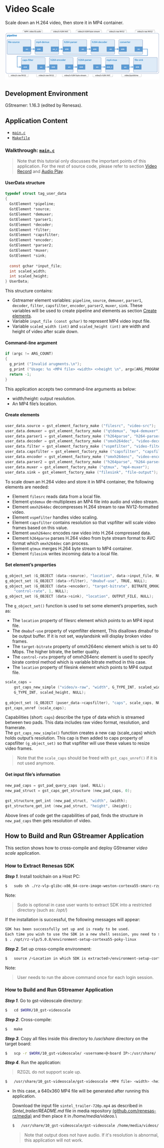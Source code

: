 # Video Scale

Scale down an H.264 video, then store it in MP4 container.

![Figure video scale pipeline](figure.png)

## Development Environment

GStreamer: 1.16.3 (edited by Renesas).

## Application Content

+ [`main.c`](main.c)
+ [`Makefile`](Makefile)

### Walkthrough: [`main.c`](main.c)
>Note that this tutorial only discusses the important points of this application. For the rest of source code, please refer to section [Video Record](../06_gst-videorecord/README.md) and [Audio Play](/01_gst-audioplay/README.md).

#### UserData structure
```c
typedef struct tag_user_data
{
  GstElement *pipeline;
  GstElement *source;
  GstElement *demuxer;
  GstElement *parser1;
  GstElement *decoder;
  GstElement *filter;
  GstElement *capsfilter;
  GstElement *encoder;
  GstElement *parser2;
  GstElement *muxer;
  GstElement *sink;

  const gchar *input_file;
  int scaled_width;
  int scaled_height;
} UserData;
```
This structure contains:
- Gstreamer element variables: `pipeline`, `source`, `demuxer`, `parser1`, `decoder`, `filter`, `capsfilter`, `encoder`, `parser2`, `muxer`, `sink`. These variables will be used to create pipeline and elements as section [Create elements](#create-elements).
- Variable `input_file (const gchar)` to represent MP4 video input file.
- Variable `scaled_width (int)` and `scaled_height (int)` are width and height of video after scale down.

#### Command-line argument
```c
if (argc != ARG_COUNT)
{
  g_print ("Invalid arugments.\n");
  g_print ("Usage: %s <MP4 file> <width> <>height \n", argv[ARG_PROGRAM_NAME]);
  return -1;
}
```
This application accepts two command-line arguments as below:
-	 width/height: output resolution.
-	 An MP4 file’s location.

#### Create elements
```c
user_data.source = gst_element_factory_make ("filesrc", "video-src");
user_data.demuxer = gst_element_factory_make ("qtdemux", "mp4-demuxer");
user_data.parser1 = gst_element_factory_make ("h264parse", "h264-parser-1");
user_data.decoder = gst_element_factory_make ("omxh264dec", "video-decoder");
user_data.filter = gst_element_factory_make ("vspmfilter", "video-filter");
user_data.capsfilter = gst_element_factory_make ("capsfilter", "capsfilter");
user_data.encoder = gst_element_factory_make ("omxh264enc", "video-encoder");
user_data.parser2 = gst_element_factory_make ("h264parse", "h264-parser-2");
user_data.muxer = gst_element_factory_make ("qtmux", "mp4-muxer");
user_data.sink = gst_element_factory_make ("filesink", "file-output");
```
To scale down an H.264 video and store it in MP4 container, the following elements are needed:
-	 Element `filesrc` reads data from a local file.
-	 Element `qtdemux` de-multiplexes an MP4 file into audio and video stream.
-	 Element `omxh264dec` decompresses H.264 stream to raw NV12-formatted video.
-	 Element `vspmfilter` handles video scaling.
-	 Element `capsfilter` contains resolution so that vspfilter will scale video frames based on this value.
-	 Element `omxh264enc` encodes raw video into H.264 compressed data.
-	 Element `h264parse` parses H.264 video from byte stream format to AVC format which `omxh264dec` can process.
-	 Element `qtmux` merges H.264 byte stream to MP4 container.
-	 Element `filesink` writes incoming data to a local file.

#### Set element’s properties
```c
g_object_set (G_OBJECT (data->source), "location", data->input_file, NULL);
g_object_set (G_OBJECT (data->filter), "dmabuf-use", TRUE, NULL);
g_object_set (G_OBJECT (data->encoder), "target-bitrate", BITRATE_OMXH264ENC,
    "control-rate", 1, NULL);
g_object_set (G_OBJECT (data->sink), "location", OUTPUT_FILE, NULL);
```
The `g_object_set()` function is used to set some element’s properties, such as:
-	 The `location` property of filesrc element which points to an MP4 input file.
-	 The `dmabuf-use` property of vspmfilter element, This disallows dmabuf to be output buffer. If it is not set, waylandsink will display broken video frames.
-	 The `target-bitrate` property of omxh264enc element which is set to 40 Mbps. The higher bitrate, the better quality.
-	 The `control-rate` property of omxh264enc element is used to specify birate control method which is variable bitrate method in this case.
-	 The `location` property of filesink element which points to MP4 output file.
```c
scale_caps =
    gst_caps_new_simple ("video/x-raw", "width", G_TYPE_INT, scaled_width, "height",
    G_TYPE_INT, scaled_height, NULL);

g_object_set (G_OBJECT (puser_data->capsfilter), "caps", scale_caps, NULL);
gst_caps_unref (scale_caps);
```
Capabilities (short: `caps`) describe the type of data which is streamed between two pads. This data includes raw video format, resolution, and framerate.\
The `gst_caps_new_simple()` function creates a new cap (scale_caps) which holds output’s resolution. This cap is then added to caps property of capsfilter `(g_object_set)` so that vspfilter will use these values to resize video frames.

>Note that the `scale_caps` should be freed with `gst_caps_unref()` if it is not used anymore.
#### Get input file’s information
```c
new_pad_caps = gst_pad_query_caps (pad, NULL);
new_pad_struct = gst_caps_get_structure (new_pad_caps, 0);

gst_structure_get_int (new_pad_struct, "width", &width);
gst_structure_get_int (new_pad_struct, "height", &height);
```
Above lines of code get the capabilities of pad, finds the structure in `new_pad_caps` then gets resolution of video.

## How to Build and Run GStreamer Application

This section shows how to cross-compile and deploy GStreamer _video scale_ application.

### How to Extract Renesas SDK
***Step 1***.	Install toolchain on a Host PC:
```sh
$   sudo sh ./rz-vlp-glibc-x86_64-core-image-weston-cortexa55-smarc-rzg2l-toolchain-5.0.8.sh
```
Note:
> Sudo is optional in case user wants to extract SDK into a restricted directory (such as: _/opt/_)

If the installation is successful, the following messages will appear:
```sh
SDK has been successfully set up and is ready to be used.
Each time you wish to use the SDK in a new shell session, you need to source the environment setup script e.g.
$ . /opt/rz-vlp/5.0.8/environment-setup-cortexa55-poky-linux
```
***Step 2***.	Set up cross-compile environment:
```sh
$   source /<Location in which SDK is extracted>/environment-setup-cortexa55-poky-linux
```
Note:
>User needs to run the above command once for each login session.

### How to Build and Run GStreamer Application

***Step 1***.	Go to gst-videoscale directory:
```sh
$   cd $WORK/10_gst-videoscale
```

***Step 2***.	Cross-compile:
```sh
$   make
```
***Step 3***.	Copy all files inside this directory to _/usr/share_ directory on the target board:
```sh
$   scp -r $WORK/10_gst-videoscale/ <username>@<board IP>:/usr/share/
```
***Step 4***.	Run the application:
> RZG2L do not support scale up.
```sh
$   /usr/share/10_gst-videoscale/gst-videoscale <MP4 file> <width> <height>
```
- In this case, a 640x360 MP4 file will be generated after running this application.

  Download the input file `sintel_trailer-720p.mp4` as described in _Sintel_trailer/README.md_ file in media repository [(github.com/renesas-rz/media)](https://github.com/renesas-rz/media) and then place it in _/home/media/videos_.\
  ```sh
  $   /usr/share/10_gst-videoscale/gst-videoscale /home/media/videos/sintel_trailer-720p.mp4 640 360
  ```
  >Note that output does not have audio. If it's resolution is abnormal, this application will not work.